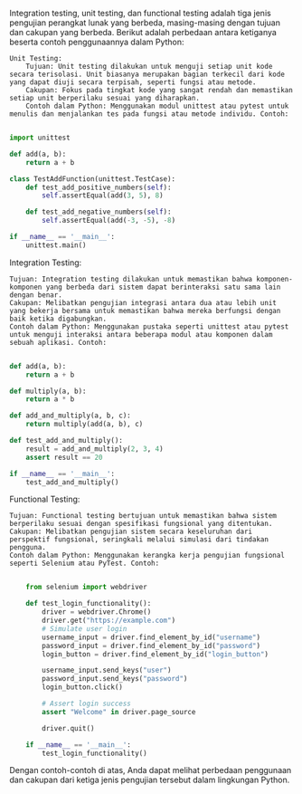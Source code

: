 Integration testing, unit testing, dan functional testing adalah tiga jenis pengujian perangkat lunak yang berbeda, masing-masing dengan tujuan dan cakupan yang berbeda. Berikut adalah perbedaan antara ketiganya beserta contoh penggunaannya dalam Python:

    Unit Testing:
        Tujuan: Unit testing dilakukan untuk menguji setiap unit kode secara terisolasi. Unit biasanya merupakan bagian terkecil dari kode yang dapat diuji secara terpisah, seperti fungsi atau metode.
        Cakupan: Fokus pada tingkat kode yang sangat rendah dan memastikan setiap unit berperilaku sesuai yang diharapkan.
        Contoh dalam Python: Menggunakan modul unittest atau pytest untuk menulis dan menjalankan tes pada fungsi atau metode individu. Contoh:

```python

import unittest

def add(a, b):
    return a + b

class TestAddFunction(unittest.TestCase):
    def test_add_positive_numbers(self):
        self.assertEqual(add(3, 5), 8)

    def test_add_negative_numbers(self):
        self.assertEqual(add(-3, -5), -8)

if __name__ == '__main__':
    unittest.main()
```

Integration Testing:

    Tujuan: Integration testing dilakukan untuk memastikan bahwa komponen-komponen yang berbeda dari sistem dapat berinteraksi satu sama lain dengan benar.
    Cakupan: Melibatkan pengujian integrasi antara dua atau lebih unit yang bekerja bersama untuk memastikan bahwa mereka berfungsi dengan baik ketika digabungkan.
    Contoh dalam Python: Menggunakan pustaka seperti unittest atau pytest untuk menguji interaksi antara beberapa modul atau komponen dalam sebuah aplikasi. Contoh:

``` python

def add(a, b):
    return a + b

def multiply(a, b):
    return a * b

def add_and_multiply(a, b, c):
    return multiply(add(a, b), c)

def test_add_and_multiply():
    result = add_and_multiply(2, 3, 4)
    assert result == 20

if __name__ == '__main__':
    test_add_and_multiply()
```

Functional Testing:

    Tujuan: Functional testing bertujuan untuk memastikan bahwa sistem berperilaku sesuai dengan spesifikasi fungsional yang ditentukan.
    Cakupan: Melibatkan pengujian sistem secara keseluruhan dari perspektif fungsional, seringkali melalui simulasi dari tindakan pengguna.
    Contoh dalam Python: Menggunakan kerangka kerja pengujian fungsional seperti Selenium atau PyTest. Contoh:

``` python

    from selenium import webdriver

    def test_login_functionality():
        driver = webdriver.Chrome()
        driver.get("https://example.com")
        # Simulate user login
        username_input = driver.find_element_by_id("username")
        password_input = driver.find_element_by_id("password")
        login_button = driver.find_element_by_id("login_button")

        username_input.send_keys("user")
        password_input.send_keys("password")
        login_button.click()

        # Assert login success
        assert "Welcome" in driver.page_source

        driver.quit()

    if __name__ == '__main__':
        test_login_functionality()
```

Dengan contoh-contoh di atas, Anda dapat melihat perbedaan penggunaan dan cakupan dari ketiga jenis pengujian tersebut dalam lingkungan Python.